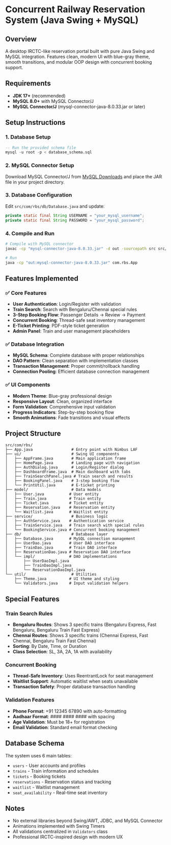 # Concurrent Railway Reservation System (Java Swing + MySQL)

## Overview
A desktop IRCTC-like reservation portal built with pure Java Swing and MySQL integration. Features clean, modern UI with blue-gray theme, smooth transitions, and modular OOP design with concurrent booking support.

## Requirements
- **JDK 17+** (recommended)
- **MySQL 8.0+** with MySQL Connector/J
- **MySQL Connector/J** (mysql-connector-java-8.0.33.jar or later)

## Setup Instructions

### 1. Database Setup
```sql
-- Run the provided schema file
mysql -u root -p < database_schema.sql
```

### 2. MySQL Connector Setup
Download MySQL Connector/J from [MySQL Downloads](https://dev.mysql.com/downloads/connector/j/) and place the JAR file in your project directory.

### 3. Database Configuration
Edit `src/com/rbs/db/Database.java` and update:
```java
private static final String USERNAME = "your_mysql_username";
private static final String PASSWORD = "your_mysql_password";
```

### 4. Compile and Run
```bash
# Compile with MySQL connector
javac -cp "mysql-connector-java-8.0.33.jar" -d out -sourcepath src src/com/rbs/App.java

# Run
java -cp "out:mysql-connector-java-8.0.33.jar" com.rbs.App
```

## Features Implemented

### ✅ Core Features
- **User Authentication**: Login/Register with validation
- **Train Search**: Search with Bengaluru/Chennai special rules
- **3-Step Booking Flow**: Passenger Details → Review → Payment
- **Concurrent Booking**: Thread-safe seat inventory management
- **E-Ticket Printing**: PDF-style ticket generation
- **Admin Panel**: Train and user management placeholders

### ✅ Database Integration
- **MySQL Schema**: Complete database with proper relationships
- **DAO Pattern**: Clean separation with implementation classes
- **Transaction Management**: Proper commit/rollback handling
- **Connection Pooling**: Efficient database connection management

### ✅ UI Components
- **Modern Theme**: Blue-gray professional design
- **Responsive Layout**: Clean, organized interface
- **Form Validation**: Comprehensive input validation
- **Progress Indicators**: Step-by-step booking flow
- **Smooth Animations**: Fade transitions and visual effects

## Project Structure
```
src/com/rbs/
├── App.java                 # Entry point with Nimbus LAF
├── ui/                      # Swing UI components
│   ├── AppFrame.java        # Main application frame
│   ├── HomePage.java        # Landing page with navigation
│   ├── AuthDialog.java      # Login/Register dialog
│   ├── DashboardFrame.java  # Main dashboard with tabs
│   ├── TrainSearchPanel.java # Train search and results
│   ├── BookingPanel.java    # 3-step booking flow
│   └── PrintUtil.java       # E-ticket printing
├── model/                   # Data models
│   ├── User.java           # User entity
│   ├── Train.java          # Train entity
│   ├── Ticket.java         # Ticket entity
│   ├── Reservation.java    # Reservation entity
│   └── Waitlist.java       # Waitlist entity
├── service/                 # Business logic
│   ├── AuthService.java    # Authentication service
│   ├── TrainService.java   # Train search with special rules
│   └── BookingService.java # Concurrent booking management
├── db/                      # Database layer
│   ├── Database.java       # MySQL connection management
│   ├── UserDao.java        # User DAO interface
│   ├── TrainDao.java       # Train DAO interface
│   ├── ReservationDao.java # Reservation DAO interface
│   └── impl/               # DAO implementations
│       ├── UserDaoImpl.java
│       ├── TrainDaoImpl.java
│       └── ReservationDaoImpl.java
└── util/                    # Utilities
    ├── Theme.java          # UI theme and styling
    └── Validators.java     # Input validation helpers
```

## Special Features

### Train Search Rules
- **Bengaluru Routes**: Shows 3 specific trains (Bengaluru Express, Fast Bengaluru, Bengaluru Train Fast Express)
- **Chennai Routes**: Shows 3 specific trains (Chennai Express, Fast Chennai, Bengaluru Train Fast Chennai)
- **Sorting**: By Date, Time, or Duration
- **Class Selection**: SL, 3A, 2A, 1A with availability

### Concurrent Booking
- **Thread-Safe Inventory**: Uses ReentrantLock for seat management
- **Waitlist Support**: Automatic waitlist when seats unavailable
- **Transaction Safety**: Proper database transaction handling

### Validation Features
- **Phone Format**: +91 12345 67890 with auto-formatting
- **Aadhaar Format**: #### #### #### with spacing
- **Age Validation**: Must be 18+ for registration
- **Email Validation**: Standard email format checking

## Database Schema
The system uses 6 main tables:
- `users` - User accounts and profiles
- `trains` - Train information and schedules
- `tickets` - Booking tickets
- `reservations` - Reservation status and tracking
- `waitlist` - Waitlist management
- `seat_availability` - Real-time seat inventory

## Notes
- No external libraries beyond Swing/AWT, JDBC, and MySQL Connector
- Animations implemented with Swing Timers
- All validations centralized in `Validators` class
- Professional IRCTC-inspired design with modern UX



